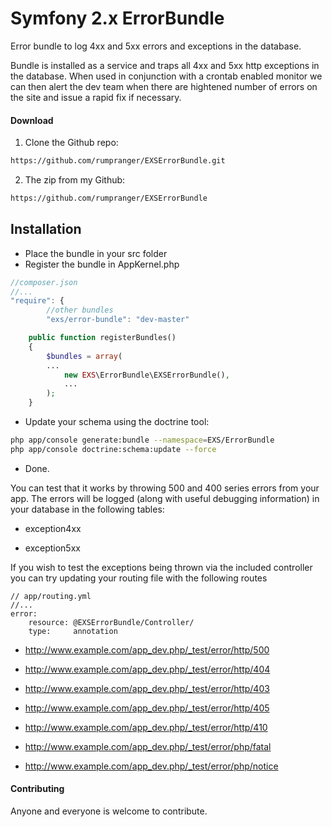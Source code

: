 Symfony 2.x ErrorBundle
==========================

Error bundle to log 4xx and 5xx errors and exceptions in the database. 

Bundle is installed as a service and traps all 4xx and 5xx http exceptions in the database. When used in conjunction with a crontab enabled monitor we can then alert the dev team when there are hightened number of errors on the site and issue a rapid fix if necessary.



#### Download ####

1. Clone the Github repo: 
```bash
https://github.com/rumpranger/EXSErrorBundle.git
```
2. The zip from my Github: 
```bash
https://github.com/rumpranger/EXSErrorBundle
```

## Installation ##

* Place the bundle in your src folder
* Register the bundle in AppKernel.php 

```js
//composer.json
//...
"require": {
        //other bundles
        "exs/error-bundle": "dev-master"
```

```php
    public function registerBundles()
    {
        $bundles = array(
  		...
            new EXS\ErrorBundle\EXSErrorBundle(),
			...
        );
	}
```

* Update your schema using the doctrine tool: 

```bash
php app/console generate:bundle --namespace=EXS/ErrorBundle
php app/console doctrine:schema:update --force
``` 

* Done.


You can test that it works by throwing 500 and 400 series errors from your app. The errors will be logged (along with useful debugging information) in your database in the following tables: 

* exception4xx

* exception5xx

If you wish to test the exceptions being thrown via the included controller you can try updating your routing file with the following routes


```
// app/routing.yml
//...
error:
    resource: @EXSErrorBundle/Controller/
    type:     annotation
```

* http://www.example.com/app_dev.php/_test/error/http/500

* http://www.example.com/app_dev.php/_test/error/http/404

* http://www.example.com/app_dev.php/_test/error/http/403

* http://www.example.com/app_dev.php/_test/error/http/405

* http://www.example.com/app_dev.php/_test/error/http/410

* http://www.example.com/app_dev.php/_test/error/php/fatal

* http://www.example.com/app_dev.php/_test/error/php/notice

#### Contributing ####
Anyone and everyone is welcome to contribute.
